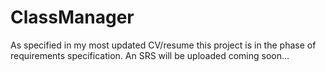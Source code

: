 # ClassManager
As specified in my most updated CV/resume this project is in the phase of requirements specification. An SRS will be uploaded coming soon...
